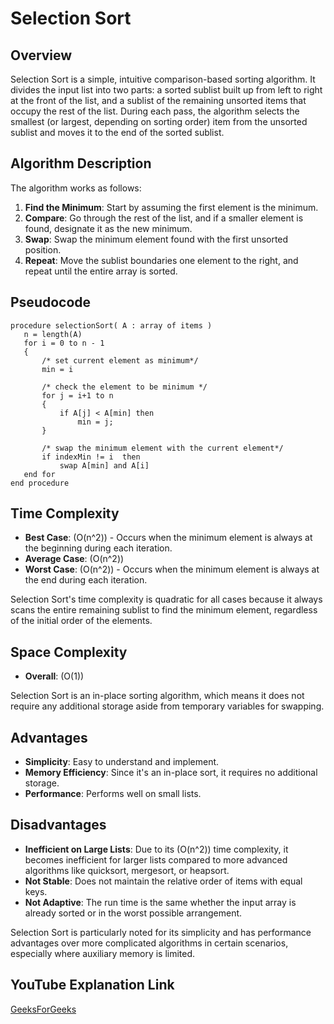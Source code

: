 # Selection Sort

## Overview

Selection Sort is a simple, intuitive comparison-based sorting algorithm. It divides the input list into two parts: a sorted sublist built up from left to right at the front of the list, and a sublist of the remaining unsorted items that occupy the rest of the list. During each pass, the algorithm selects the smallest (or largest, depending on sorting order) item from the unsorted sublist and moves it to the end of the sorted sublist.

## Algorithm Description

The algorithm works as follows:

1. **Find the Minimum**: Start by assuming the first element is the minimum.
2. **Compare**: Go through the rest of the list, and if a smaller element is found, designate it as the new minimum.
3. **Swap**: Swap the minimum element found with the first unsorted position.
4. **Repeat**: Move the sublist boundaries one element to the right, and repeat until the entire array is sorted.

## Pseudocode

```plaintext
procedure selectionSort( A : array of items )
   n = length(A)
   for i = 0 to n - 1
   {
       /* set current element as minimum*/
       min = i    
      
       /* check the element to be minimum */
       for j = i+1 to n 
       {
           if A[j] < A[min] then
               min = j;
       }

       /* swap the minimum element with the current element*/
       if indexMin != i  then
           swap A[min] and A[i]
   end for
end procedure
```

## Time Complexity

- **Best Case**: \(O(n^2)\) - Occurs when the minimum element is always at the beginning during each iteration.
- **Average Case**: \(O(n^2)\)
- **Worst Case**: \(O(n^2)\) - Occurs when the minimum element is always at the end during each iteration.

Selection Sort's time complexity is quadratic for all cases because it always scans the entire remaining sublist to find the minimum element, regardless of the initial order of the elements.

## Space Complexity

- **Overall**: \(O(1)\)

Selection Sort is an in-place sorting algorithm, which means it does not require any additional storage aside from temporary variables for swapping.

## Advantages

- **Simplicity**: Easy to understand and implement.
- **Memory Efficiency**: Since it's an in-place sort, it requires no additional storage.
- **Performance**: Performs well on small lists.

## Disadvantages

- **Inefficient on Large Lists**: Due to its \(O(n^2)\) time complexity, it becomes inefficient for larger lists compared to more advanced algorithms like quicksort, mergesort, or heapsort.
- **Not Stable**: Does not maintain the relative order of items with equal keys.
- **Not Adaptive**: The run time is the same whether the input array is already sorted or in the worst possible arrangement.

Selection Sort is particularly noted for its simplicity and has performance advantages over more complicated algorithms in certain scenarios, especially where auxiliary memory is limited.

## YouTube Explanation Link

[GeeksForGeeks](https://www.youtube.com/watch?v=xWBP4lzkoyM)